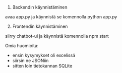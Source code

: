 1. Backendin käynnistäminen

avaa app.py ja käynnistä se komennolla python app.py

2. Frontendin käynnistäminen

siirry chatbot-ui ja käynnistä komennolla npm start

Omia huomioita:
- ensin kysymykset oli excelissä
- siirsin ne JSONiin
- sitten loin tietokannan SQLite